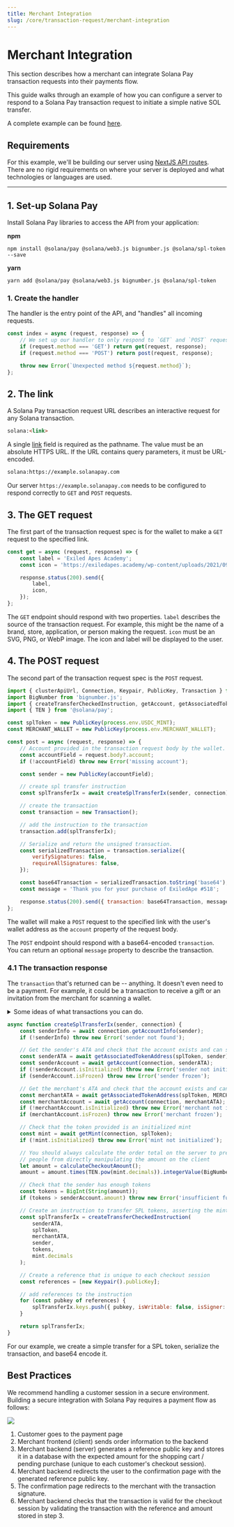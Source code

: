```yaml
---
title: Merchant Integration
slug: /core/transaction-request/merchant-integration
---
```


# Merchant Integration

This section describes how a merchant can integrate Solana Pay transaction requests into their payments flow.

This guide walks through an example of how you can configure a server to respond to a Solana Pay transaction request to initiate a simple native SOL transfer.

A complete example can be found [here][4].

## Requirements

For this example, we'll be building our server using [NextJS API routes][1]. There are no rigid requirements on where your server is deployed and what technologies or languages are used.

---

## 1. Set-up Solana Pay

Install Solana Pay libraries to access the API from your application:

**npm**

```shell
npm install @solana/pay @solana/web3.js bignumber.js @solana/spl-token --save
```

**yarn**

```shell
yarn add @solana/pay @solana/web3.js bignumber.js @solana/spl-token
```

### 1. Create the handler

The handler is the entry point of the API, and "handles" all incoming requests.

```javascript
const index = async (request, response) => {
    // We set up our handler to only respond to `GET` and `POST` requests.
    if (request.method === 'GET') return get(request, response);
    if (request.method === 'POST') return post(request, response);

    throw new Error(`Unexpected method ${request.method}`);
};
```

## 2. The link

A Solana Pay transaction request URL describes an interactive request for any Solana transaction.

```html
solana:<link>
```

A single [link][3] field is required as the pathname. The value must be an absolute HTTPS URL. If the URL contains query parameters, it must be URL-encoded.

```html
solana:https://example.solanapay.com
```

Our server `https://example.solanapay.com` needs to be configured to respond correctly to `GET` and `POST` requests.

## 3. The GET request

The first part of the transaction request spec is for the wallet to make a `GET` request to the specified link.

```javascript
const get = async (request, response) => {
    const label = 'Exiled Apes Academy';
    const icon = 'https://exiledapes.academy/wp-content/uploads/2021/09/X_share.png';

    response.status(200).send({
        label,
        icon,
    });
};
```

The `GET` endpoint should respond with two properties. `label` describes the source of the transaction request. For example, this might be the name of a brand, store, application, or person making the request. `icon` must be an SVG, PNG, or WebP image. The icon and label will be displayed to the user.

## 4. The POST request

The second part of the transaction request spec is the `POST` request.

```javascript
import { clusterApiUrl, Connection, Keypair, PublicKey, Transaction } from '@solana/web3.js';
import BigNumber from 'bignumber.js';
import { createTransferCheckedInstruction, getAccount, getAssociatedTokenAddress, getMint } from '@solana/spl-token';
import { TEN } from '@solana/pay';

const splToken = new PublicKey(process.env.USDC_MINT);
const MERCHANT_WALLET = new PublicKey(process.env.MERCHANT_WALLET);

const post = async (request, response) => {
    // Account provided in the transaction request body by the wallet.
    const accountField = request.body?.account;
    if (!accountField) throw new Error('missing account');

    const sender = new PublicKey(accountField);

    // create spl transfer instruction
    const splTransferIx = await createSplTransferIx(sender, connection);

    // create the transaction
    const transaction = new Transaction();

    // add the instruction to the transaction
    transaction.add(splTransferIx);

    // Serialize and return the unsigned transaction.
    const serializedTransaction = transaction.serialize({
        verifySignatures: false,
        requireAllSignatures: false,
    });

    const base64Transaction = serializedTransaction.toString('base64');
    const message = 'Thank you for your purchase of ExiledApe #518';

    response.status(200).send({ transaction: base64Transaction, message });
};
```

The wallet will make a `POST` request to the specified link with the user's wallet address as the `account` property of the request body.

The `POST` endpoint should respond with a base64-encoded `transaction`. You can return an optional `message` property to describe the transaction.

### 4.1 The transaction response

The `transaction` that's returned can be -- anything. It doesn't even need to be a payment. For example, it could be a transaction to receive a gift or an invitation from the merchant for scanning a wallet.

<details>
    <summary>Some ideas of what transactions you can do.</summary>

-   Merchants get an atomic bidirectional communication channel with customers. They can mint an NFT or transfer loyalty reward tokens in the transaction.
-   Merchants could potentially see what tokens a user has, accepting and denominating payment in any of them.
-   Merchants can pay for transactions on their user's behalf so they don't need SOL in a wallet.
-   Merchants can return an error from the server to decline to respond with a transaction. This could be used to allow permissioned payments.
-   Payments can be directed to escrow-like programs, enabling things like refunds, chargebacks, and other return mechanisms.
-   DeFi transactions could be bridged to all kinds of web2 / IRL portals.
-   Wallets can retrieve other information, or merchants can pass it to them, like an icon to display, or other fields in the JSON response.
-   It doesn't even need to be a payment. Merchants could send tokens, invitations, gifts to customers that connect a wallet, perhaps one that meets some criteria, such as possessing an NFT.

</details>

```javascript
async function createSplTransferIx(sender, connection) {
    const senderInfo = await connection.getAccountInfo(sender);
    if (!senderInfo) throw new Error('sender not found');

    // Get the sender's ATA and check that the account exists and can send tokens
    const senderATA = await getAssociatedTokenAddress(splToken, sender);
    const senderAccount = await getAccount(connection, senderATA);
    if (!senderAccount.isInitialized) throw new Error('sender not initialized');
    if (senderAccount.isFrozen) throw new Error('sender frozen');

    // Get the merchant's ATA and check that the account exists and can receive tokens
    const merchantATA = await getAssociatedTokenAddress(splToken, MERCHANT_WALLET);
    const merchantAccount = await getAccount(connection, merchantATA);
    if (!merchantAccount.isInitialized) throw new Error('merchant not initialized');
    if (merchantAccount.isFrozen) throw new Error('merchant frozen');

    // Check that the token provided is an initialized mint
    const mint = await getMint(connection, splToken);
    if (!mint.isInitialized) throw new Error('mint not initialized');

    // You should always calculate the order total on the server to prevent
    // people from directly manipulating the amount on the client
    let amount = calculateCheckoutAmount();
    amount = amount.times(TEN.pow(mint.decimals)).integerValue(BigNumber.ROUND_FLOOR);

    // Check that the sender has enough tokens
    const tokens = BigInt(String(amount));
    if (tokens > senderAccount.amount) throw new Error('insufficient funds');

    // Create an instruction to transfer SPL tokens, asserting the mint and decimals match
    const splTransferIx = createTransferCheckedInstruction(
        senderATA,
        splToken,
        merchantATA,
        sender,
        tokens,
        mint.decimals
    );

    // Create a reference that is unique to each checkout session
    const references = [new Keypair().publicKey];

    // add references to the instruction
    for (const pubkey of references) {
        splTransferIx.keys.push({ pubkey, isWritable: false, isSigner: false });
    }

    return splTransferIx;
}
```

For our example, we create a simple transfer for a SPL token, serialize the transaction, and base64 encode it.

## Best Practices

We recommend handling a customer session in a secure environment. Building a secure integration with Solana Pay requires a payment flow as follows:

![](https://i.imgur.com/eeAxKd2.png)

1. Customer goes to the payment page
2. Merchant frontend (client) sends order information to the backend
3. Merchant backend (server) generates a reference public key and stores it in a database with the expected amount for the shopping cart / pending purchase (unique to each customer's checkout session).
4. Merchant backend redirects the user to the confirmation page with the generated reference public key.
5. The confirmation page redirects to the merchant with the transaction signature.
6. Merchant backend checks that the transaction is valid for the checkout session by validating the transaction with the reference and amount stored in step 3.

<!-- References -->

[1]: https://nextjs.org/docs/api-routes/introduction
[2]: https://github.com/solana-labs/solana-pay/tree/link-request/point-of-sale
[3]: https://github.com/solana-labs/solana-pay/blob/link-request/SPEC.md#link
[4]: https://github.com/solana-labs/solana-pay
